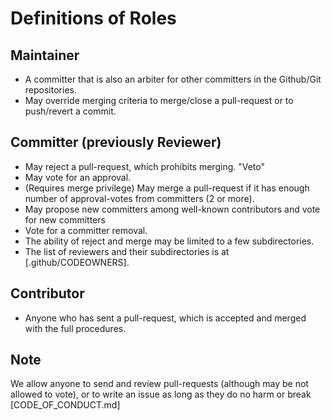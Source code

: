 # Definitions of Roles

## Maintainer

- A committer that is also an arbiter for other committers in the Github/Git repositories.
- May override merging criteria to merge/close a pull-request or to push/revert a commit.

## Committer (previously Reviewer)

- May reject a pull-request, which prohibits merging. "Veto"
- May vote for an approval.
- (Requires merge privilege) May merge a pull-request if it has enough number of approval-votes from committers (2 or more).
- May propose new committers among well-known contributors and vote for new committers
- Vote for a committer removal.
- The ability of reject and merge may be limited to a few subdirectories.
- The list of reviewers and their subdirectories is at [.github/CODEOWNERS].

## Contributor

- Anyone who has sent a pull-request, which is accepted and merged with the full procedures.

## Note

We allow anyone to send and review pull-requests (although may be not allowed to vote), or to write an issue as long as they do no harm or break [CODE_OF_CONDUCT.md]
